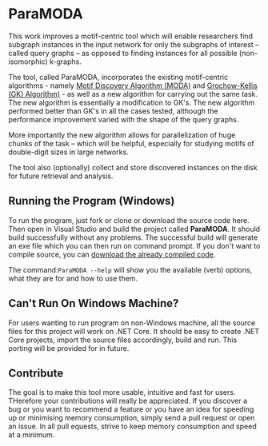 # ParaMODA

This work improves a motif-centric tool which will enable researchers find subgraph instances in the input network for only the subgraphs of interest – called query graphs – as opposed to finding instances for all possible (non-isomorphic) k-graphs. 

The tool, called ParaMODA, incorporates the existing motif-centric algorithms - namely [Motif Discovery Algorithm (MODA)](http://www.ncbi.nlm.nih.gov/pubmed/20154426) and [Grochow-Kellis (GK) Algorithm)](http://compbio.mit.edu/publications/C04_Grochow_RECOMB_07.pdf) - as well as a new algorithm for carrying out the same task. The new algorithm is essentially a modification to GK's. The new algorithm performed better than GK's in all the cases tested, although the performance improvement varied with the shape of the query graphs.

More importantly the new algorithm allows for parallelization of huge chunks of the task – which will be helpful, especially for studying motifs of double-digit sizes in large networks.

The tool also (optionally) collect and store discovered instances on the disk for future retrieval and analysis.

## Running the Program (Windows)
To run the program, just fork or clone or download the source code here. Then open in Visual Studio and build the project called **ParaMODA**. It should build successfully without any problems. The successful build will generate an exe file which you can then run on command prompt. If you don't want to compile source, you can [download the already compiled code](https://github.com/smbadiwe/ParaMODA/releases/download/v1.0/ParaMODA_v1.0_bin_win.zip).

The command:`ParaMODA --help` will show you the available (verb) options, what they are for and how to use them.

## Can't Run On Windows Machine?
For users wanting to run program on non-Windows machine, all the source files for this project will work on .NET Core. It should be easy to create .NET Core projects, import the source files accordingly, build and run. This porting will be provided for in future.

## Contribute
The goal is to make this tool more usable, intuitive and fast for users. THerefore your contributions will really be appreciated. If you discover a bug or you want to recommend a feature or you have an idea for speeding up or minimising memory consumption, simply send a pull request or open an issue. In all pull equests, strive to keep memory consumption and speed at a minimum.
